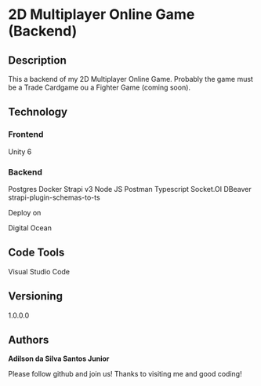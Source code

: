 # 2D Multiplayer Online Game (Backend)
## Description 

This a backend of my 2D Multiplayer Online Game. Probably the game must be a Trade Cardgame ou a Fighter Game (coming soon).

## Technology 

### Frontend

Unity 6

### Backend

Postgres 
Docker 
Strapi v3 
Node JS 
Postman 
Typescript 
Socket.OI 
DBeaver 
strapi-plugin-schemas-to-ts 

Deploy on

Digital Ocean

## Code Tools

Visual Studio Code
  
## Versioning

1.0.0.0

## Authors
**Adilson da Silva Santos Junior** 

Please follow github and join us!
Thanks to visiting me and good coding!

